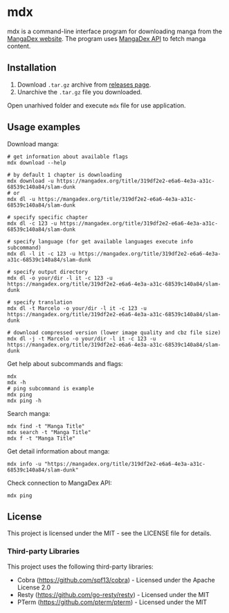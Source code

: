 # mdx

mdx is a command-line interface program for downloading manga from the [MangaDex website](https://mangadex.org/). The program uses [MangaDex API](https://api.mangadex.org/docs/) to fetch manga content.

## Installation

1. Download `.tar.gz` archive from [releases page](https://github.com/arimatakao/mdx/releases).
2. Unarchive the `.tar.gz` file you downloaded.

Open unarhived folder and execute `mdx` file for use application.

## Usage examples

Download manga:

```
# get information about available flags
mdx download --help

# by default 1 chapter is downloading
mdx download -u https://mangadex.org/title/319df2e2-e6a6-4e3a-a31c-68539c140a84/slam-dunk
# or
mdx dl -u https://mangadex.org/title/319df2e2-e6a6-4e3a-a31c-68539c140a84/slam-dunk

# specify specific chapter
mdx dl -c 123 -u https://mangadex.org/title/319df2e2-e6a6-4e3a-a31c-68539c140a84/slam-dunk

# specify language (for get available languages execute info subcommand)
mdx dl -l it -c 123 -u https://mangadex.org/title/319df2e2-e6a6-4e3a-a31c-68539c140a84/slam-dunk

# specify output directory
mdx dl -o your/dir -l it -c 123 -u https://mangadex.org/title/319df2e2-e6a6-4e3a-a31c-68539c140a84/slam-dunk

# specify translation
mdx dl -t Marcelo -o your/dir -l it -c 123 -u https://mangadex.org/title/319df2e2-e6a6-4e3a-a31c-68539c140a84/slam-dunk

# download compressed version (lower image quality and cbz file size)
mdx dl -j -t Marcelo -o your/dir -l it -c 123 -u https://mangadex.org/title/319df2e2-e6a6-4e3a-a31c-68539c140a84/slam-dunk
```

Get help about subcommands and flags:

```
mdx
mdx -h
# ping subcommand is example
mdx ping
mdx ping -h
```

Search manga:

```
mdx find -t "Manga Title"
mdx search -t "Manga Title"
mdx f -t "Manga Title"
```

Get detail information about manga:

```
mdx info -u "https://mangadex.org/title/319df2e2-e6a6-4e3a-a31c-68539c140a84/slam-dunk"
```

Check connection to MangaDex API:

```
mdx ping
```

## License

This project is licensed under the MIT - see the LICENSE file for details.

### Third-party Libraries

This project uses the following third-party libraries:

- Cobra (https://github.com/spf13/cobra) - Licensed under the Apache License 2.0
- Resty (https://github.com/go-resty/resty) - Licensed under the MIT
- PTerm (https://github.com/pterm/pterm) - Licensed under the MIT
